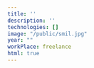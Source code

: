 ```yaml
---
title: ''
description: ''
technologies: []
image: "/public/smil.jpg"
year: ""
workPlace: freelance
html: true
---
```


<cv-parallax src="/public/me_staying_in_water.mp4" width="100vh" height="70vh" start="0" />
